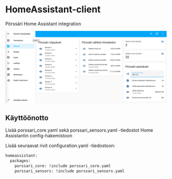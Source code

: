 # HomeAssistant-client
Pörssäri Home Assistant integration

![Example UI](/img/ui_example.png)

## Käyttöönotto
Lisää porssari_core.yaml sekä porssari_sensors.yaml -tiedostot Home Assistantin config-hakemistoon

Lisää seuraavat rivit configuration.yaml -tiedostoon:

```
homeassistant:  
  packages:    
    porssari_core: !include porssari_core.yaml    
    porssari_sensors: !include porssari_sensors.yaml

